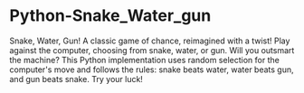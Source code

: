 # Python-Snake_Water_gun
Snake, Water, Gun! A classic game of chance, reimagined with a twist! Play against the computer, choosing from snake, water, or gun. Will you outsmart the machine? This Python implementation uses random selection for the computer's move and follows the rules: snake beats water, water beats gun, and gun beats snake. Try your luck!
